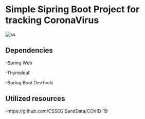 # Simple Sipring Boot Project for tracking CoronaVirus
![ss](https://github.com/yigitkader/SpringBoot-CoronaVirus-Tracker/blob/master/pics/ss.png)

<h2>Dependencies</h2>

-Spring Web

-Thymeleaf
 
-Spring Boot DevTools 

<h2>Utilized resources</h2>
-https://github.com/CSSEGISandData/COVID-19

